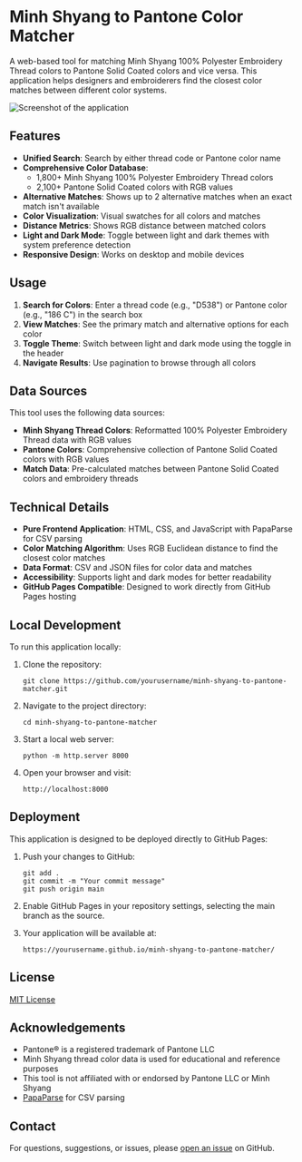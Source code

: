 # Minh Shyang to Pantone Color Matcher

A web-based tool for matching Minh Shyang 100% Polyester Embroidery Thread colors to Pantone Solid Coated colors and vice versa. This application helps designers and embroiderers find the closest color matches between different color systems.

![Screenshot of the application](https://via.placeholder.com/800x450.png?text=Minh+Shyang+to+Pantone+Color+Matcher)

## Features

- **Unified Search**: Search by either thread code or Pantone color name
- **Comprehensive Color Database**: 
  - 1,800+ Minh Shyang 100% Polyester Embroidery Thread colors
  - 2,100+ Pantone Solid Coated colors with RGB values
- **Alternative Matches**: Shows up to 2 alternative matches when an exact match isn't available
- **Color Visualization**: Visual swatches for all colors and matches
- **Distance Metrics**: Shows RGB distance between matched colors
- **Light and Dark Mode**: Toggle between light and dark themes with system preference detection
- **Responsive Design**: Works on desktop and mobile devices

## Usage

1. **Search for Colors**: Enter a thread code (e.g., "D538") or Pantone color (e.g., "186 C") in the search box
2. **View Matches**: See the primary match and alternative options for each color
3. **Toggle Theme**: Switch between light and dark mode using the toggle in the header
4. **Navigate Results**: Use pagination to browse through all colors

## Data Sources

This tool uses the following data sources:

- **Minh Shyang Thread Colors**: Reformatted 100% Polyester Embroidery Thread data with RGB values
- **Pantone Colors**: Comprehensive collection of Pantone Solid Coated colors with RGB values
- **Match Data**: Pre-calculated matches between Pantone Solid Coated colors and embroidery threads

## Technical Details

- **Pure Frontend Application**: HTML, CSS, and JavaScript with PapaParse for CSV parsing
- **Color Matching Algorithm**: Uses RGB Euclidean distance to find the closest color matches
- **Data Format**: CSV and JSON files for color data and matches
- **Accessibility**: Supports light and dark modes for better readability
- **GitHub Pages Compatible**: Designed to work directly from GitHub Pages hosting

## Local Development

To run this application locally:

1. Clone the repository:
   ```
   git clone https://github.com/yourusername/minh-shyang-to-pantone-matcher.git
   ```

2. Navigate to the project directory:
   ```
   cd minh-shyang-to-pantone-matcher
   ```

3. Start a local web server:
   ```
   python -m http.server 8000
   ```

4. Open your browser and visit:
   ```
   http://localhost:8000
   ```

## Deployment

This application is designed to be deployed directly to GitHub Pages:

1. Push your changes to GitHub:
   ```
   git add .
   git commit -m "Your commit message"
   git push origin main
   ```

2. Enable GitHub Pages in your repository settings, selecting the main branch as the source.

3. Your application will be available at:
   ```
   https://yourusername.github.io/minh-shyang-to-pantone-matcher/
   ```

## License

[MIT License](LICENSE)

## Acknowledgements

- Pantone® is a registered trademark of Pantone LLC
- Minh Shyang thread color data is used for educational and reference purposes
- This tool is not affiliated with or endorsed by Pantone LLC or Minh Shyang
- [PapaParse](https://www.papaparse.com/) for CSV parsing

## Contact

For questions, suggestions, or issues, please [open an issue](https://github.com/yourusername/minh-shyang-to-pantone-matcher/issues) on GitHub.
